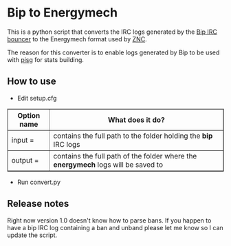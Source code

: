 Bip to Energymech
=================

This is a python script that converts the IRC logs generated by the [Bip IRC bouncer](http://bip.milkypond.org/) to the Energymech format used by [ZNC](http://wiki.znc.in/).

The reason for this converter is to enable logs generated by Bip to be used with [pisg](http://pisg.sourceforge.net/) for stats building.


How to use
----------

- Edit setup.cfg

<table border=1>
  <tbody>
    <tr>
      <th>Option name</th>
      <th>What does it do?</th>
    </tr>
    <tr>
      <td>input =</td>
      <td>contains the full path to the folder holding the <b>bip</b> IRC logs</td>
    </tr>
    <tr>
      <td>output = </td>
      <td>contains the full path of the folder where the <b>energymech</b> logs will be saved to</td>
    </tr>
  </tbody>
</table>

- Run convert.py

Release notes
-------------

Right now version 1.0 doesn't know how to parse bans. If you happen to have a bip IRC log containing a ban and unband please let me know so I can update the script.
